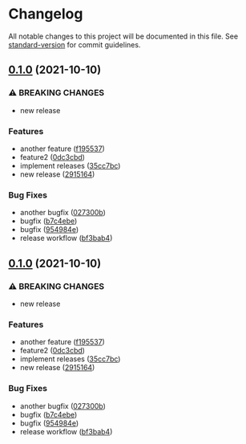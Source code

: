# Changelog

All notable changes to this project will be documented in this file. See [standard-version](https://github.com/conventional-changelog/standard-version) for commit guidelines.

## [0.1.0](https://github.com/fpetkovski/test-standard-version/compare/v0.0.0...v0.1.0) (2021-10-10)


### ⚠ BREAKING CHANGES

* new release

### Features

* another feature ([f195537](https://github.com/fpetkovski/test-standard-version/commit/f195537de64d8fc1ffcad3a6efd41d0b63307877))
* feature2 ([0dc3cbd](https://github.com/fpetkovski/test-standard-version/commit/0dc3cbd80a41847ac061238b314787830427e23f))
* implement releases ([35cc7bc](https://github.com/fpetkovski/test-standard-version/commit/35cc7bced9ee3264e81d35a80d2ca5fc5baf8c5d))
* new release ([2915164](https://github.com/fpetkovski/test-standard-version/commit/29151646ab396a4ab268c3cb41438b31ad02cd13))


### Bug Fixes

* another bugfix ([027300b](https://github.com/fpetkovski/test-standard-version/commit/027300b93a1e5f985539e2b7e4f23c9b88d3bd5f))
* bugfix ([b7c4ebe](https://github.com/fpetkovski/test-standard-version/commit/b7c4ebeae42da05e9cfaddcd67b2e27c3b447898))
* bugfix ([954984e](https://github.com/fpetkovski/test-standard-version/commit/954984e534cdbb093a251722214a45ddda5ff3b7))
* release workflow ([bf3bab4](https://github.com/fpetkovski/test-standard-version/commit/bf3bab44ae309f961fa90ccdd9c802df3371e925))

## [0.1.0](https://github.com/fpetkovski/test-standard-version/compare/v0.0.0...v0.1.0) (2021-10-10)


### ⚠ BREAKING CHANGES

* new release

### Features

* another feature ([f195537](https://github.com/fpetkovski/test-standard-version/commit/f195537de64d8fc1ffcad3a6efd41d0b63307877))
* feature2 ([0dc3cbd](https://github.com/fpetkovski/test-standard-version/commit/0dc3cbd80a41847ac061238b314787830427e23f))
* implement releases ([35cc7bc](https://github.com/fpetkovski/test-standard-version/commit/35cc7bced9ee3264e81d35a80d2ca5fc5baf8c5d))
* new release ([2915164](https://github.com/fpetkovski/test-standard-version/commit/29151646ab396a4ab268c3cb41438b31ad02cd13))


### Bug Fixes

* another bugfix ([027300b](https://github.com/fpetkovski/test-standard-version/commit/027300b93a1e5f985539e2b7e4f23c9b88d3bd5f))
* bugfix ([b7c4ebe](https://github.com/fpetkovski/test-standard-version/commit/b7c4ebeae42da05e9cfaddcd67b2e27c3b447898))
* bugfix ([954984e](https://github.com/fpetkovski/test-standard-version/commit/954984e534cdbb093a251722214a45ddda5ff3b7))
* release workflow ([bf3bab4](https://github.com/fpetkovski/test-standard-version/commit/bf3bab44ae309f961fa90ccdd9c802df3371e925))
